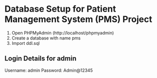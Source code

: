 # Database Setup for Patient Management System (PMS) Project

1. Open PHPMyAdmin (http://localhost/phpmyadmin)
2. Create a database with name pms
3. Import ddl.sql

## Login Details for admin 
Username: admin
Password: Admin@12345